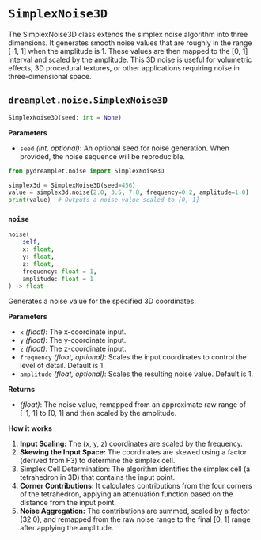 # `SimplexNoise3D`

The SimplexNoise3D class extends the simplex noise algorithm into three dimensions. It generates smooth noise values that are roughly in the range [-1, 1] when the amplitude is 1. These values are then mapped to the [0, 1] interval and scaled by the amplitude. This 3D noise is useful for volumetric effects, 3D procedural textures, or other applications requiring noise in three-dimensional space.

## <span class=class></span>`dreamplet.noise.SimplexNoise3D`

<!--skip-->
```py
SimplexNoise3D(seed: int = None)
```

<span class="param">**Parameters**</span>

- `seed` *(int, optional)*: An optional seed for noise generation. When provided, the noise sequence will be reproducible.

```py
from pydreamplet.noise import SimplexNoise3D

simplex3d = SimplexNoise3D(seed=456)
value = simplex3d.noise(2.0, 3.5, 7.8, frequency=0.2, amplitude=1.0)
print(value)  # Outputs a noise value scaled to [0, 1]
```

### <span class="meth"></span>`noise`

<!--skip-->
```py
noise(
    self,
    x: float, 
    y: float,
    z: float,
    frequency: float = 1,
    amplitude: float = 1
) -> float
```

Generates a noise value for the specified 3D coordinates.

<span class="param">**Parameters**</span>

- `x` *(float)*: The x-coordinate input.
- `y` *(float)*: The y-coordinate input.
- `z` *(float)*: The z-coordinate input.
- `frequency` *(float, optional)*: Scales the input coordinates to control the level of detail. Default is 1.
- `amplitude` *(float, optional)*: Scales the resulting noise value. Default is 1.

<span class="returns">**Returns**</span>

- *(float)*: The noise value, remapped from an approximate raw range of [-1, 1] to [0, 1] and then scaled by the amplitude.

**How it works**

1. **Input Scaling:** The (x, y, z) coordinates are scaled by the frequency.
2. **Skewing the Input Space:** The coordinates are skewed using a factor (derived from F3) to determine the simplex cell.
3. Simplex Cell Determination: The algorithm identifies the simplex cell (a tetrahedron in 3D) that contains the input point.
4. **Corner Contributions:** It calculates contributions from the four corners of the tetrahedron, applying an attenuation function based on the distance from the input point.
5. **Noise Aggregation:** The contributions are summed, scaled by a factor (32.0), and remapped from the raw noise range to the final [0, 1] range after applying the amplitude.
